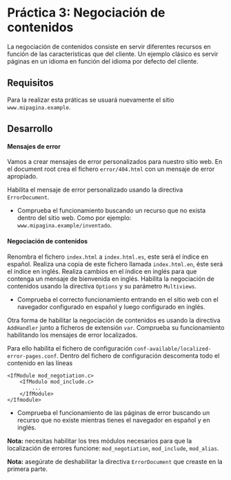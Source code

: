# Práctica 3: Negociación de contenidos

La negociación de contenidos consiste en servir diferentes recursos en función de las características que del cliente. Un ejemplo clásico es servir páginas en un idioma en función del idioma por defecto del cliente.

## Requisitos

Para la realizar esta práticas se usuará nuevamente el sitio `www.mipagina.example`.

## Desarrollo 

#### Mensajes de error

Vamos a crear mensajes de error personalizados para nuestro sitio web. En el document root crea el fichero `error/404.html` con un mensaje de error apropiado.

Habilita el mensaje de error personalizado usando la directiva `ErrorDocument`.

* Comprueba el funcionamiento buscando un recurso que no exista dentro del sitio web. Como por ejemplo: `www.mipagina.example/inventado`.

#### Negociación de contenidos

Renombra el fichero `index.html` a `index.html.es`, este será el índice en español. Realiza una copia de este fichero llamada `index.html.en`, éste será el índice en inglés. Realiza cambios en el índice en inglés para que contenga un mensaje de bienvenida en inglés. Habilita la negociación de contenidos usando la directiva `Options` y su parámetro `Multiviews`.

* Comprueba el correcto funcionamiento entrando en el sitio web con el navegador configurado en español y luego configurado en inglés.

Otra forma de habilitar la negociación de contenidos es usando la directiva `AddHandler` junto a ficheros de extensión `var`. Comprueba su funcionamiento habilitando los mensajes de error localizados. 

Para ello habilita el fichero de configuración `conf-available/localized-error-pages.conf`. Dentro del fichero de configuración descomenta todo el contenido en las líneas
```
<IfModule mod_negotiation.c>
    <IfModulo mod_include.c>
        ...
    </IfModule>
</Ifmodule>
```
* Comprueba el funcionamiento de las páginas de error buscando un recurso que no existe mientras tienes el navegador en español y en inglés.

**Nota:** necesitas habilitar los tres módulos necesarios para que la localización de errores funcione: `mod_negotiation`, `mod_include`, `mod_alias`.

**Nota:** asegúrate de deshabilitar la directiva `ErrorDocument` que creaste en la primera parte.